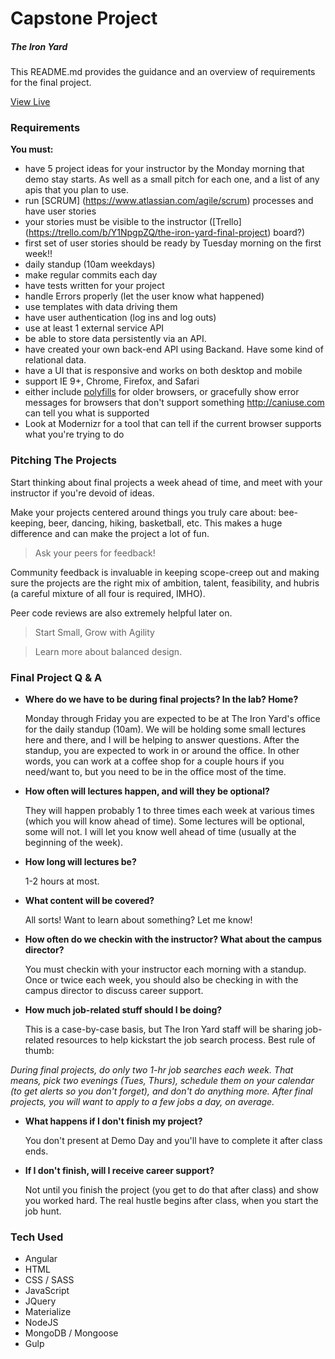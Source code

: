 # Capstone Project

##### The Iron Yard

This README.md provides the guidance and an overview of requirements for the final project.

[View Live](http://fsqlive.com)

### Requirements
**You must:**

- have 5 project ideas for your instructor by the Monday morning that demo stay starts. As well as a small pitch for each one, and a list of any apis that you plan to use.
- run [SCRUM] (https://www.atlassian.com/agile/scrum) processes and have user stories
- your stories must be visible to the instructor ([Trello] (https://trello.com/b/Y1NpgpZQ/the-iron-yard-final-project) board?)
- first set of user stories should be ready by Tuesday morning on the first week!!
- daily standup (10am weekdays)
- make regular commits each day
- have tests written for your project
- handle Errors properly (let the user know what happened)
- use templates with data driving them
- have user authentication (log ins and log outs)
- use at least 1 external service API
- be able to store data persistently via an API.
- have created your own back-end API using Backand. Have some kind of relational data.
- have a UI that is responsive and works on both desktop and mobile
- support IE 9+, Chrome, Firefox, and Safari
- either include [polyfills](https://remysharp.com/2010/10/08/what-is-a-polyfill) for older browsers, or gracefully show error messages for browsers that don't support something
http://caniuse.com can tell you what is supported
- Look at Modernizr for a tool that can tell if the current browser supports what you're trying to do

### Pitching The Projects
Start thinking about final projects a week ahead of time, and meet with your instructor if you're devoid of ideas.

Make your projects centered around things you truly care about: bee-keeping, beer, dancing, hiking, basketball, etc. This makes a huge difference and can make the project a lot of fun.

> Ask your peers for feedback!

Community feedback is invaluable in keeping scope-creep out and making sure the projects are the right mix of ambition, talent, feasibility, and hubris (a careful mixture of all four is required, IMHO).

Peer code reviews are also extremely helpful later on.

> Start Small, Grow with Agility

> Learn more about balanced design.

### Final Project Q & A
* **Where do we have to be during final projects? In the lab? Home?**

  Monday through Friday you are expected to be at The Iron Yard's office for the daily standup (10am). We will be holding some small lectures here and there, and I will be helping to answer questions. After the standup, you are expected to work in or around the office. In other words, you can work at a coffee shop for a couple hours if you need/want to, but you need to be in the office most of the time.

* **How often will lectures happen, and will they be optional?**

  They will happen probably 1 to three times each week at various times (which you will know ahead of time). Some lectures will be optional, some will not. I will let you know well ahead of time (usually at the beginning of the week).

* **How long will lectures be?**

  1-2 hours at most.

* **What content will be covered?**

  All sorts! Want to learn about something? Let me know!

* **How often do we checkin with the instructor? What about the campus director?**

  You must checkin with your instructor each morning with a standup. Once or twice each week, you should also be checking in with the campus director to discuss career support.

* **How much job-related stuff should I be doing?**

  This is a case-by-case basis, but The Iron Yard staff will be sharing job-related resources to help kickstart the job search process. Best rule of thumb:

_During final projects, do only two 1-hr job searches each week. That means, pick two evenings (Tues, Thurs), schedule them on your calendar (to get alerts so you don't forget), and don't do anything more.
After final projects, you will want to apply to a few jobs a day, on average._

* **What happens if I don't finish my project?**

  You don't present at Demo Day and you'll have to complete it after class ends.

* **If I don't finish, will I receive career support?**

  Not until you finish the project (you get to do that after class) and show you worked hard. The real hustle begins after class, when you start the job hunt.

### Tech Used
- Angular
- HTML
- CSS / SASS
- JavaScript
- JQuery
- Materialize
- NodeJS
- MongoDB / Mongoose
- Gulp

<!-- ### Resources Used
- information to come... -->

